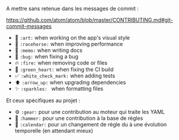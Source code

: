 A mettre sans retenue dans les messages de commit :

https://github.com/atom/atom/blob/master/CONTRIBUTING.md#git-commit-messages

- 🎨 `:art:` when working on the app's visual style
- 🐎 `:racehorse:` when improving performance
- 📝 `:memo:` when writing docs
- 🐛 `:bug:` when fixing a bug
- 🔥 `:fire:` when removing code or files
- 💚 `:green_heart:` when fixing the CI build
- ✅ `:white_check_mark:` when adding tests
- ⬆️ `:arrow_up:` when upgrading dependencies
- :sparkles: `:sparkles: ` when formatting files

Et ceux spécifiques au projet :
- :gear: `:gear:` pour une contribution au moteur qui traite les YAML
- :hammer: `:hammer:` pour une contribution à la base de règles
- :calendar: `:calendar:`  pour un changement de règle du à une évolution temporelle (en attendant mieux)

